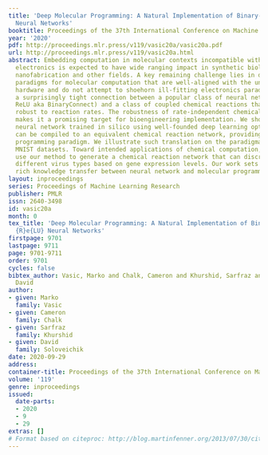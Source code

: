```yaml
---
title: 'Deep Molecular Programming: A Natural Implementation of Binary-Weight ReLU
  Neural Networks'
booktitle: Proceedings of the 37th International Conference on Machine Learning
year: '2020'
pdf: http://proceedings.mlr.press/v119/vasic20a/vasic20a.pdf
url: http://proceedings.mlr.press/v119/vasic20a.html
abstract: Embedding computation in molecular contexts incompatible with traditional
  electronics is expected to have wide ranging impact in synthetic biology, medicine,
  nanofabrication and other fields. A key remaining challenge lies in developing programming
  paradigms for molecular computation that are well-aligned with the underlying chemical
  hardware and do not attempt to shoehorn ill-fitting electronics paradigms. We discover
  a surprisingly tight connection between a popular class of neural networks (binary-weight
  ReLU aka BinaryConnect) and a class of coupled chemical reactions that are absolutely
  robust to reaction rates. The robustness of rate-independent chemical computation
  makes it a promising target for bioengineering implementation. We show how a BinaryConnect
  neural network trained in silico using well-founded deep learning optimization techniques,
  can be compiled to an equivalent chemical reaction network, providing a novel molecular
  programming paradigm. We illustrate such translation on the paradigmatic IRIS and
  MNIST datasets. Toward intended applications of chemical computation, we further
  use our method to generate a chemical reaction network that can discriminate between
  different virus types based on gene expression levels. Our work sets the stage for
  rich knowledge transfer between neural network and molecular programming communities.
layout: inproceedings
series: Proceedings of Machine Learning Research
publisher: PMLR
issn: 2640-3498
id: vasic20a
month: 0
tex_title: 'Deep Molecular Programming: A Natural Implementation of Binary-Weight
  {R}e{LU} Neural Networks'
firstpage: 9701
lastpage: 9711
page: 9701-9711
order: 9701
cycles: false
bibtex_author: Vasic, Marko and Chalk, Cameron and Khurshid, Sarfraz and Soloveichik,
  David
author:
- given: Marko
  family: Vasic
- given: Cameron
  family: Chalk
- given: Sarfraz
  family: Khurshid
- given: David
  family: Soloveichik
date: 2020-09-29
address: 
container-title: Proceedings of the 37th International Conference on Machine Learning
volume: '119'
genre: inproceedings
issued:
  date-parts:
  - 2020
  - 9
  - 29
extras: []
# Format based on citeproc: http://blog.martinfenner.org/2013/07/30/citeproc-yaml-for-bibliographies/
---
```

